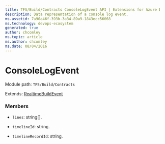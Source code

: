 ```yaml
---
title: TFS/Build/Contracts ConsoleLogEvent API | Extensions for Azure DevOps Services
description: Data representation of a console log event.
ms.assetid: 7a90a46f-393b-3a34-89a9-1843ecc56068
ms.technology: devops-ecosystem
generated: true
author: chcomley
ms.topic: article
ms.author: chcomley
ms.date: 08/04/2016
---
```


# ConsoleLogEvent

Module path: `TFS/Build/Contracts`

Extends: [RealtimeBuildEvent](./RealtimeBuildEvent.md)

### Members

* `lines`: string[].

* `timelineId`: string.

* `timelineRecordId`: string.
